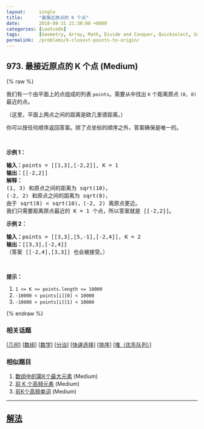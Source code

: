 ```yaml
---
layout:     single
title:      "最接近原点的 K 个点"
date:       2018-08-31 21:30:00 +0800
categories: [Leetcode]
tags:       [Geometry, Array, Math, Divide and Conquer, Quickselect, Sorting, Heap (Priority Queue)]
permalink:  /problems/k-closest-points-to-origin/
---
```


## 973. 最接近原点的 K 个点 (Medium)

{% raw %}

<p>我们有一个由平面上的点组成的列表 <code>points</code>。需要从中找出 <code>K</code> 个距离原点 <code>(0, 0)</code> 最近的点。</p>

<p>（这里，平面上两点之间的距离是欧几里德距离。）</p>

<p>你可以按任何顺序返回答案。除了点坐标的顺序之外，答案确保是唯一的。</p>

<p>&nbsp;</p>

<p><strong>示例 1：</strong></p>

<pre><strong>输入：</strong>points = [[1,3],[-2,2]], K = 1
<strong>输出：</strong>[[-2,2]]
<strong>解释： </strong>
(1, 3) 和原点之间的距离为 sqrt(10)，
(-2, 2) 和原点之间的距离为 sqrt(8)，
由于 sqrt(8) &lt; sqrt(10)，(-2, 2) 离原点更近。
我们只需要距离原点最近的 K = 1 个点，所以答案就是 [[-2,2]]。
</pre>

<p><strong>示例 2：</strong></p>

<pre><strong>输入：</strong>points = [[3,3],[5,-1],[-2,4]], K = 2
<strong>输出：</strong>[[3,3],[-2,4]]
（答案 [[-2,4],[3,3]] 也会被接受。）
</pre>

<p>&nbsp;</p>

<p><strong>提示：</strong></p>

<ol>
	<li><code>1 &lt;= K &lt;= points.length &lt;= 10000</code></li>
	<li><code>-10000 &lt; points[i][0] &lt; 10000</code></li>
	<li><code>-10000 &lt; points[i][1] &lt; 10000</code></li>
</ol>

{% endraw %}

### 相关话题
  [[几何](https://github.com/awesee/leetcode/tree/main/tag/geometry/README.md)]
  [[数组](https://github.com/awesee/leetcode/tree/main/tag/array/README.md)]
  [[数学](https://github.com/awesee/leetcode/tree/main/tag/math/README.md)]
  [[分治](https://github.com/awesee/leetcode/tree/main/tag/divide-and-conquer/README.md)]
  [[快速选择](https://github.com/awesee/leetcode/tree/main/tag/quickselect/README.md)]
  [[排序](https://github.com/awesee/leetcode/tree/main/tag/sorting/README.md)]
  [[堆（优先队列）](https://github.com/awesee/leetcode/tree/main/tag/heap-priority-queue/README.md)]

### 相似题目
  1. [数组中的第K个最大元素](/problems/kth-largest-element-in-an-array) (Medium)
  1. [前 K 个高频元素](/problems/top-k-frequent-elements) (Medium)
  1. [前K个高频单词](/problems/top-k-frequent-words) (Medium)

---

## [解法](https://github.com/awesee/leetcode/tree/main/problems/k-closest-points-to-origin)
